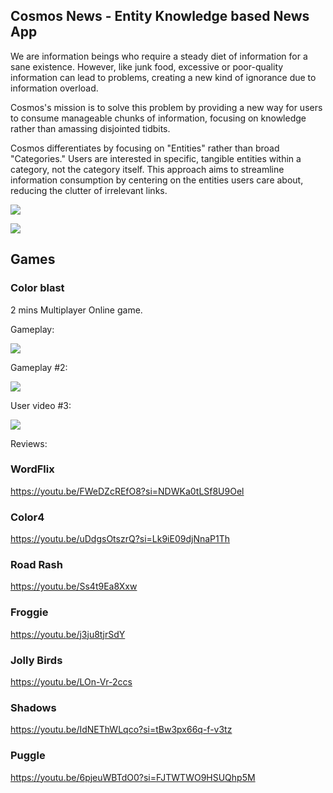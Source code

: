 ## Cosmos News - Entity Knowledge based News App

We are information beings who require a steady diet of information for a sane existence. However, like junk food, excessive or poor-quality information can lead to problems, creating a new kind of ignorance due to information overload.

Cosmos's mission is to solve this problem by providing a new way for users to consume manageable chunks of information, focusing on knowledge rather than amassing disjointed tidbits.

Cosmos differentiates by focusing on "Entities" rather than broad "Categories." Users are interested in specific, tangible entities within a category, not the category itself. This approach aims to streamline information consumption by centering on the entities users care about, reducing the clutter of irrelevant links.

[![](https://markdown-videos-api.jorgenkh.no/youtube/KU-oCrg9pt8)](https://youtu.be/KU-oCrg9pt8)

[![](https://markdown-videos-api.jorgenkh.no/youtube/videoid)](https://youtu.be/videoid)

## Games 
### Color blast
2 mins Multiplayer Online game.

Gameplay: 

[![](https://markdown-videos-api.jorgenkh.no/youtube/0w-iUVP8WQo)](https://youtu.be/0w-iUVP8WQo)

Gameplay #2:

[![](https://markdown-videos-api.jorgenkh.no/youtube/v7UVbaw-B8U)](https://youtu.be/v7UVbaw-B8U)

User video #3:

[![](https://markdown-videos-api.jorgenkh.no/youtube/VNBjhObhSVw)](https://youtu.be/VNBjhObhSVw)


Reviews:

### WordFlix
https://youtu.be/FWeDZcREfO8?si=NDWKa0tLSf8U9Oel


### Color4
https://youtu.be/uDdgsOtszrQ?si=Lk9iE09djNnaP1Th

### Road Rash
https://youtu.be/Ss4t9Ea8Xxw

### Froggie
https://youtu.be/j3ju8tjrSdY


### Jolly Birds
https://youtu.be/LOn-Vr-2ccs

### Shadows
https://youtu.be/IdNEThWLqco?si=tBw3px66q-f-v3tz

### Puggle
https://youtu.be/6pjeuWBTdO0?si=FJTWTWO9HSUQhp5M

